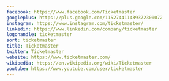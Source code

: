 ```yaml
---
facebook: https://www.facebook.com/Ticketmaster
googleplus: https://plus.google.com/115274411439372300072
instagram: https://www.instagram.com/ticketmaster/
linkedin: https://www.linkedin.com/company/ticketmaster
logohandle: ticketmaster
sort: ticketmaster
title: Ticketmaster
twitter: Ticketmaster
website: https://www.ticketmaster.com/
wikipedia: https://en.wikipedia.org/wiki/Ticketmaster
youtube: https://www.youtube.com/user/ticketmaster
---
```

